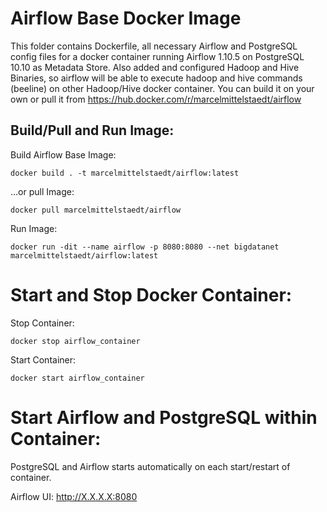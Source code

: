 # Airflow Base Docker Image
This folder contains Dockerfile, all necessary Airflow and PostgreSQL config files  for a docker container running Airflow 1.10.5 on PostgreSQL 10.10 as Metadata Store. Also added and configured Hadoop and Hive Binaries, so airflow will be able to execute hadoop and hive commands (beeline) on other Hadoop/Hive docker container. You can build it on your own or pull it from https://hub.docker.com/r/marcelmittelstaedt/airflow

## Build/Pull and Run Image:

Build Airflow Base Image:
```
docker build . -t marcelmittelstaedt/airflow:latest
```

...or pull Image:
```
docker pull marcelmittelstaedt/airflow
```

Run Image:
```
docker run -dit --name airflow -p 8080:8080 --net bigdatanet marcelmittelstaedt/airflow:latest
```

# Start and Stop Docker Container:
Stop Container:
```
docker stop airflow_container
```

Start Container:
```
docker start airflow_container
```

# Start Airflow and PostgreSQL within Container:

PostgreSQL and Airflow starts automatically on each start/restart of container.

Airflow UI: http://X.X.X.X:8080


